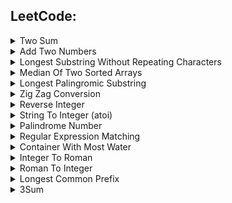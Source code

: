 ## LeetCode:

<details>
<summary>Two Sum</summary>
    
\ \

[<img src="https://img.icons8.com/color/18/000000/c-programming.png"/>][LC1 C]
[<img src="https://img.icons8.com/color/18/000000/python.png"/>][LC1 PYTHON]
</details>

<details>
<summary>Add Two Numbers</summary>

- [<img src="https://img.icons8.com/color/18/000000/c-programming.png"/>][LC2 C]
- [<img src="https://img.icons8.com/color/18/000000/python.png"/>][LC2 PYTHON]
</details>

<details>
<summary>Longest Substring Without Repeating Characters</summary>

- [<img src="https://img.icons8.com/color/18/000000/c-programming.png"/>][LC3 C]
- [<img src="https://img.icons8.com/color/18/000000/python.png"/>][LC3 PYTHON]
</details>

<details>
<summary>Median Of Two Sorted Arrays</summary>

- [<img src="https://img.icons8.com/color/18/000000/c-programming.png"/>][LC4 C]
- [<img src="https://img.icons8.com/color/18/000000/python.png"/>][LC4 PYTHON]
</details>

<details>
<summary>Longest Palingromic Substring</summary>

- [<img src="https://img.icons8.com/color/18/000000/c-programming.png"/>][LC5 C]
- [<img src="https://img.icons8.com/color/18/000000/python.png"/>][LC5 PYTHON]
</details>

<details>
<summary>Zig Zag Conversion</summary>

- [<img src="https://img.icons8.com/color/18/000000/c-programming.png"/>][LC6 C]
- [<img src="https://img.icons8.com/color/18/000000/python.png"/>][LC6 PYTHON]
</details>

<details>
<summary>Reverse Integer</summary>

- [<img src="https://img.icons8.com/color/18/000000/c-programming.png"/>][LC7 C]
- [<img src="https://img.icons8.com/color/18/000000/python.png"/>][LC7 PYTHON]
</details>

<details>
<summary>String To Integer (atoi)</summary>

- [<img src="https://img.icons8.com/color/18/000000/c-programming.png"/>][LC8 C]
- [<img src="https://img.icons8.com/color/18/000000/python.png"/>][LC8 PYTHON]
</details>

<details>
<summary>Palindrome Number</summary>
    
- [<img src="https://img.icons8.com/color/18/000000/c-programming.png"/>][LC9 C]
- [<img src="https://img.icons8.com/color/18/000000/python.png"/>][LC9 PYTHON]
</details>

<details>
<summary>Regular Expression Matching</summary>
    
- [<img src="https://img.icons8.com/color/18/000000/c-programming.png"/>][LC10 C]
- [<img src="https://img.icons8.com/color/18/000000/python.png"/>][LC10 PYTHON]
</details>

<details>
<summary>Container With Most Water</summary>

- [<img src="https://img.icons8.com/color/18/000000/c-programming.png"/>][LC11 C]
- [<img src="https://img.icons8.com/color/18/000000/python.png"/>][LC11 PYTHON]
</details>

<details>
<summary>Integer To Roman</summary>

- [<img src="https://img.icons8.com/color/18/000000/c-programming.png"/>][LC12 C]
- [<img src="https://img.icons8.com/color/18/000000/python.png"/>][LC12 PYTHON]
</details>

<details>
<summary>Roman To Integer</summary>

- [<img src="https://img.icons8.com/color/18/000000/c-programming.png"/>][LC13 C]
- [<img src="https://img.icons8.com/color/18/000000/python.png"/>][LC13 PYTHON]
</details>

<details>
<summary>Longest Common Prefix</summary>

- [<img src="https://img.icons8.com/color/18/000000/c-programming.png"/>][LC14 C]
- [<img src="https://img.icons8.com/color/18/000000/python.png"/>][LC14 PYTHON]
</details>

<details>
<summary>3Sum</summary>

- [<img src="https://img.icons8.com/color/18/000000/c-programming.png"/>][LC15 C]
- [<img src="https://img.icons8.com/color/18/000000/python.png"/>][LC15 PYTHON]
</details>

[GitHub]: https://github.com/milostiv/Algorithms
[LinkedIn]: https://www.linkedin.com/in/miloštrifković

[LC1 C]: https://github.com/milostiv/Algorithms/tree/master/leetCode/c/p1_TwoSum/lc1.c
[LC2 C]: https://github.com/milostiv/Algorithms/blob/master/leetCode/c/p2_AddTwoNumbers/lc2.c
[LC3 C]: https://github.com/milostiv/Algorithms/blob/master/leetCode/c/p3_LongestSubstringWithoutRepeatingCharacters/lc3.c
[LC4 C]: https://github.com/milostiv/Algorithms/tree/master/leetCode/c/p4_MedianOfTwoSortedArrays/lc4.c
[LC5 C]: https://github.com/milostiv/Algorithms/blob/master/leetCode/c/p5_LongestPalindromicSubstring/lc5.c
[LC6 C]: https://github.com/milostiv/Algorithms/blob/master/leetCode/c/p6_ZigZagConversion/lc6.c
[LC7 C]: https://github.com/milostiv/Algorithms/blob/master/leetCode/c/p7_ReverseInteger/lc7.c
[LC8 C]: https://github.com/milostiv/Algorithms/blob/master/leetCode/c/p8_StringToInteger_atoi/lc8.c
[LC9 C]: https://github.com/milostiv/Algorithms/blob/master/leetCode/c/p9_PalindromeNumber/lc9.c
[LC10 C]: https://github.com/milostiv/Algorithms/blob/master/leetCode/c/p10_RegularExpressionMatching/lc10.c
[LC11 C]: https://github.com/milostiv/Algorithms/blob/master/leetCode/c/p11_ContainerWithMostWater/lc11.c
[LC12 C]: https://github.com/milostiv/Algorithms/blob/master/leetCode/c/p12_IntegerToRoman/lc12.c
[LC13 C]: https://github.com/milostiv/Algorithms/blob/master/leetCode/c/p13_RomanToInteger/lc13.c
[LC14 C]: https://github.com/milostiv/Algorithms/blob/master/leetCode/c/p14_LongestCommonPrefix/lc14.c
[LC15 C]: https://github.com/milostiv/Programming/blob/master/leetCode/c/p15_3Sum/lc15.c

[LC1 PYTHON]: https://github.com/milostiv/Algorithms/tree/master/leetCode/python/p1_TwoSum/lc1.py
[LC2 PYTHON]: https://github.com/milostiv/Algorithms/blob/master/leetCode/python/p2_AddTwoNumbers/lc2.py
[LC3 PYTHON]: https://github.com/milostiv/Algorithms/blob/master/leetCode/python/p3_LongestSubstringWithoutRepeatingCharacters/lc3.py
[LC4 PYTHON]: https://github.com/milostiv/Algorithms/blob/master/leetCode/python/p4_MedianOfTwoSortedArrays/lc4.py
[LC5 PYTHON]: https://github.com/milostiv/Algorithms/blob/master/leetCode/python/p5_LongestPalindromicSubstring/lc5.py 
[LC6 PYTHON]: https://github.com/milostiv/Algorithms/blob/master/leetCode/python/p6_ZigZagConversion/lc6.py
[LC7 PYTHON]: https://github.com/milostiv/Algorithms/blob/master/leetCode/python/p7_ReverseInteger/lc7.py
[LC8 PYTHON]: https://github.com/milostiv/Algorithms/blob/master/leetCode/python/p8_StringToInteger_atoi/lc8.py
[LC9 PYTHON]: https://github.com/milostiv/Algorithms/blob/master/leetCode/python/p9_PalindromeNumber/lc9.py
[LC10 PYTHON]: https://github.com/milostiv/Algorithms/blob/master/leetCode/python/p10_RegularExpressionMatching/lc10.py
[LC11 PYTHON]: https://github.com/milostiv/Algorithms/blob/master/leetCode/python/p11_ContainerWithMostWater/lc11.py
[LC12 PYTHON]: https://github.com/milostiv/Algorithms/blob/master/leetCode/python/p12_IntegerToRoman/lc12.py 
[LC13 PYTHON]: https://github.com/milostiv/Algorithms/blob/master/leetCode/python/p13_RomanToInteger/lc13.py
[LC14 PYTHON]: https://github.com/milostiv/Algorithms/blob/master/leetCode/python/p14_LongestCommonPrefix/lc14.py
[LC15 PYTHON]: https://github.com/milostiv/Programming/blob/master/leetCode/python/p15_3Sum/lc15.py
